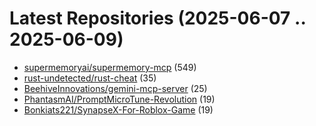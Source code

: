 # Latest Repositories (2025-06-07 .. 2025-06-09)

- [supermemoryai/supermemory-mcp](https://github.com/supermemoryai/supermemory-mcp) (549)
- [rust-undetected/rust-cheat](https://github.com/rust-undetected/rust-cheat) (35)
- [BeehiveInnovations/gemini-mcp-server](https://github.com/BeehiveInnovations/gemini-mcp-server) (25)
- [PhantasmAI/PromptMicroTune-Revolution](https://github.com/PhantasmAI/PromptMicroTune-Revolution) (19)
- [Bonkiats221/SynapseX-For-Roblox-Game](https://github.com/Bonkiats221/SynapseX-For-Roblox-Game) (19)
